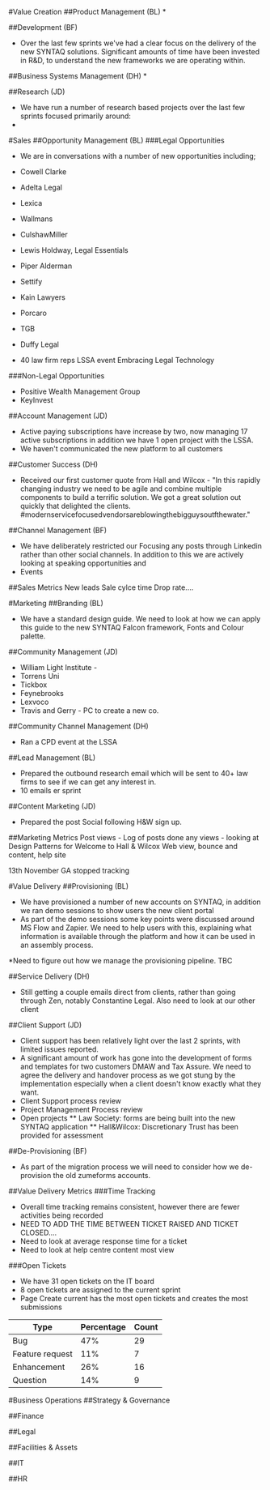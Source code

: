 #Value Creation 
##Product Management (BL)
*

##Development (BF)
* Over the last few sprints we've had a clear focus on the delivery of the new SYNTAQ solutions. Significant amounts of time have been invested in R&D, to understand the new frameworks we are operating within.


##Business Systems Management (DH)
* 

##Research (JD)
* We have run a number of research based projects over the last few sprints focused primarily around:
* 

#Sales
##Opportunity Management (BL)
###Legal Opportunities
* We are in conversations with a number of new opportunities including;
* Cowell Clarke
* Adelta Legal
* Lexica
* Wallmans
* CulshawMiller
* Lewis Holdway, Legal Essentials
* Piper Alderman
* Settify
* Kain Lawyers
* Porcaro
* TGB
* Duffy Legal

* 40 law firm reps LSSA event Embracing Legal Technology

###Non-Legal Opportunities
* Positive Wealth Management Group
* KeyInvest

##Account Management (JD)
* Active paying subscriptions have increase by two, now managing 17 active subscriptions in addition we have 1 open project with the LSSA. 
* We haven't communicated the new platform to all customers  

##Customer Success (DH)
* Received our first customer quote from Hall and Wilcox - "In this rapidly changing industry we need to be agile and combine multiple components to build a terrific solution. We got a great solution out quickly that delighted the clients. #modernservicefocusedvendorsareblowingthebigguysoutfthewater."

##Channel Management (BF)
* We have deliberately restricted our Focusing any posts through Linkedin rather than other social channels. In addition to this we are actively looking at speaking opportunities and  
* Events


##Sales Metrics
New leads
Sale cylce time
Drop rate....



#Marketing
##Branding (BL)
* We have a standard design guide. We need to look at how we can apply this guide to the new SYNTAQ Falcon framework, Fonts and Colour palette. 

##Community Management (JD)
* William Light Institute - 
* Torrens Uni
* Tickbox
* Feynebrooks
* Lexvoco
* Travis and Gerry - PC to create a new co. 

##Community Channel Management (DH)
* Ran a CPD event at the LSSA

##Lead Management (BL)
* Prepared the outbound research email which will be sent to 40+ law firms to see if we can get any interest in.
* 10 emails er sprint

##Content Marketing (JD)
* Prepared the post Social following H&W sign up. 

##Marketing Metrics
Post views - Log of posts done any views - looking at
Design Patterns for 
Welcome to Hall & Wilcox
Web view, bounce and content, help site 

13th November GA stopped tracking

#Value Delivery
##Provisioning (BL)
* We have provisioned a number of new accounts on SYNTAQ, in addition we ran demo sessions to show users the new client portal
* As part of the demo sessions some key points were discussed around MS Flow and Zapier. We need to help users with this, explaining what information is available through the platform and how it can be used in an assembly process.

*Need to figure out how we manage the provisioning pipeline. TBC

##Service Delivery (DH)
* Still getting a couple emails direct from clients, rather than going through Zen, notably Constantine Legal. Also need to look at our other client 

##Client Support (JD)
* Client support has been relatively light over the last 2 sprints, with limited issues reported.
* A significant amount of work has gone into the development of forms and templates for two customers DMAW and Tax Assure. We need to agree the delivery and handover process as we got stung by the implementation especially when a client doesn't know exactly what they want.
* Client Support process review
* Project Management Process review
* Open projects 
** Law Society: forms are being built into the new SYNTAQ application
** Hall&Wilcox: Discretionary Trust has been provided for assessment

##De-Provisioning (BF)
* As part of the migration process we will need to consider how we de-provision the old zumeforms accounts.

##Value Delivery Metrics
###Time Tracking
* Overall time tracking remains consistent, however there are fewer activities being recorded 
* NEED TO ADD THE TIME BETWEEN TICKET RAISED AND TICKET CLOSED....
* Need to look at average response time for a ticket
* Need to look at help centre content most view

###Open Tickets
* We have 31 open tickets on the IT board
* 8 open tickets are assigned to the current sprint
* Page Create current has the most open tickets and creates the most submissions

|Type|Percentage|Count|
|---|---|---|
|Bug|47%|29|
|Feature request|11%|7|
|Enhancement|26%|16|
|Question|14%|9|

#Business Operations
##Strategy & Governance

##Finance

##Legal

##Facilities & Assets

##IT

##HR
